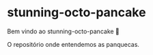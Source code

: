 # stunning-octo-pancake

Bem vindo ao  stunning-octo-pancake :tada:

O repositório onde entendemos as panquecas.

